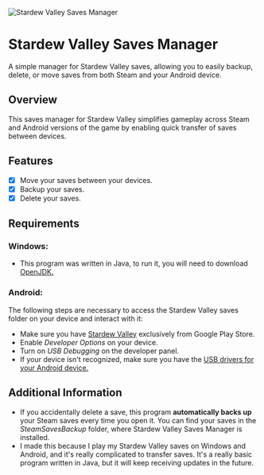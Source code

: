 ![Stardew Valley Saves Manager](https://i.imgur.com/TrQmNH4.png)

# Stardew Valley Saves Manager

A simple manager for Stardew Valley saves, allowing you to easily backup, delete, or move saves from both Steam and your Android device.

## Overview

This saves manager for Stardew Valley simplifies gameplay across Steam and Android versions of the game by enabling quick transfer of saves between devices.

## Features

- [x] Move your saves between your devices.
- [x] Backup your saves.
- [x] Delete your saves.

## Requirements

### Windows:

- This program was written in Java, to run it, you will need to download [OpenJDK.](https://corretto.aws/downloads/latest/amazon-corretto-21-x64-windows-jdk.msi)

### Android:

The following steps are necessary to access the Stardew Valley saves folder on your device and interact with it:

- Make sure you have [Stardew Valley](https://play.google.com/store/apps/details?id=com.chucklefish.stardewvalley&hl=en_US&gl=US) exclusively from Google Play Store.
- Enable *Developer Options* on your device.
- Turn on *USB Debugging* on the developer panel.
- If your device isn't recognized, make sure you have the [USB drivers for your Android device.](https://developer.android.com/studio/run/oem-usb#Drivers)

## Additional Information

- If you accidentally delete a save, this program **automatically backs up** your Steam saves every time you open it. You can find your saves in the *SteamSavesBackup* folder, where Stardew Valley Saves Manager is installed.
- I made this because I play my Stardew Valley saves on Windows and Android, and it's really complicated to transfer saves. It's a really basic program written in Java, but it will keep receiving updates in the future.
